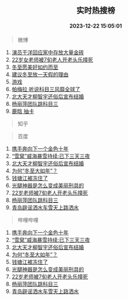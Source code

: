 <div align="center"><h2>实时热搜榜</h2><h4>2023-12-22 15:05:01</h4></div>

> 微博  

1. [演员于洋回应家中存放大量金砖](https://s.weibo.com/weibo?q=%23%E6%BC%94%E5%91%98%E4%BA%8E%E6%B4%8B%E5%9B%9E%E5%BA%94%E5%AE%B6%E4%B8%AD%E5%AD%98%E6%94%BE%E5%A4%A7%E9%87%8F%E9%87%91%E7%A0%96%23&t=31&band_rank=1&Refer=top)<br />
2. [22岁女老师被7旬老人开老头乐撞死](https://s.weibo.com/weibo?q=%2322%E5%B2%81%E5%A5%B3%E8%80%81%E5%B8%88%E8%A2%AB7%E6%97%AC%E8%80%81%E4%BA%BA%E5%BC%80%E8%80%81%E5%A4%B4%E4%B9%90%E6%92%9E%E6%AD%BB%23&t=31&band_rank=2&Refer=top)<br />
3. [冬至愿美好如约而至](https://s.weibo.com/weibo?q=%23%E5%86%AC%E8%87%B3%E6%84%BF%E7%BE%8E%E5%A5%BD%E5%A6%82%E7%BA%A6%E8%80%8C%E8%87%B3%23&t=31&band_rank=3&Refer=top)<br />
4. [建议冬至放一天假的理由](https://s.weibo.com/weibo?q=%E5%BB%BA%E8%AE%AE%E5%86%AC%E8%87%B3%E6%94%BE%E4%B8%80%E5%A4%A9%E5%81%87%E7%9A%84%E7%90%86%E7%94%B1&t=31&band_rank=4&Refer=top)<br />
5. [游戏](https://s.weibo.com/weibo?q=%23%E6%B8%B8%E6%88%8F%23&t=31&band_rank=5&Refer=top)<br />
6. [帕梅拉 听说科目三风靡全球了](https://s.weibo.com/weibo?q=%E5%B8%95%E6%A2%85%E6%8B%89%20%E5%90%AC%E8%AF%B4%E7%A7%91%E7%9B%AE%E4%B8%89%E9%A3%8E%E9%9D%A1%E5%85%A8%E7%90%83%E4%BA%86&t=31&band_rank=6&Refer=top)<br />
7. [北大天才柳智宇还俗后宣布结婚](https://s.weibo.com/weibo?q=%23%E5%8C%97%E5%A4%A7%E5%A4%A9%E6%89%8D%E6%9F%B3%E6%99%BA%E5%AE%87%E8%BF%98%E4%BF%97%E5%90%8E%E5%AE%A3%E5%B8%83%E7%BB%93%E5%A9%9A%23&t=31&band_rank=7&Refer=top)<br />
8. [杨丽萍团队跳科目三](https://s.weibo.com/weibo?q=%23%E6%9D%A8%E4%B8%BD%E8%90%8D%E5%9B%A2%E9%98%9F%E8%B7%B3%E7%A7%91%E7%9B%AE%E4%B8%89%23&t=31&band_rank=8&Refer=top)<br />
9. [鹿晗 抽卡](https://s.weibo.com/weibo?q=%E9%B9%BF%E6%99%97%20%E6%8A%BD%E5%8D%A1&t=31&band_rank=9&Refer=top)<br />

> 知乎  


> 百度  

1. [携手奔向下一个金色十年](https://www.baidu.com/s?wd=%E6%90%BA%E6%89%8B%E5%A5%94%E5%90%91%E4%B8%8B%E4%B8%80%E4%B8%AA%E9%87%91%E8%89%B2%E5%8D%81%E5%B9%B4&sa=fyb_news&rsv_dl=fyb_news)<br />
2. [“雪窝”威海暴雪持续:已下三天三夜](https://www.baidu.com/s?wd=%E2%80%9C%E9%9B%AA%E7%AA%9D%E2%80%9D%E5%A8%81%E6%B5%B7%E6%9A%B4%E9%9B%AA%E6%8C%81%E7%BB%AD%3A%E5%B7%B2%E4%B8%8B%E4%B8%89%E5%A4%A9%E4%B8%89%E5%A4%9C&sa=fyb_news&rsv_dl=fyb_news)<br />
3. [北大天才柳智宇还俗后宣布结婚](https://www.baidu.com/s?wd=%E5%8C%97%E5%A4%A7%E5%A4%A9%E6%89%8D%E6%9F%B3%E6%99%BA%E5%AE%87%E8%BF%98%E4%BF%97%E5%90%8E%E5%AE%A3%E5%B8%83%E7%BB%93%E5%A9%9A&sa=fyb_news&rsv_dl=fyb_news)<br />
4. [为何“冬至大如年”？](https://www.baidu.com/s?wd=%E4%B8%BA%E4%BD%95%E2%80%9C%E5%86%AC%E8%87%B3%E5%A4%A7%E5%A6%82%E5%B9%B4%E2%80%9D%EF%BC%9F&sa=fyb_news&rsv_dl=fyb_news)<br />
5. [钱塘江被冻住了](https://www.baidu.com/s?wd=%E9%92%B1%E5%A1%98%E6%B1%9F%E8%A2%AB%E5%86%BB%E4%BD%8F%E4%BA%86&sa=fyb_news&rsv_dl=fyb_news)<br />
6. [光腿神器是怎么变成美丽刑具的](https://www.baidu.com/s?wd=%E5%85%89%E8%85%BF%E7%A5%9E%E5%99%A8%E6%98%AF%E6%80%8E%E4%B9%88%E5%8F%98%E6%88%90%E7%BE%8E%E4%B8%BD%E5%88%91%E5%85%B7%E7%9A%84&sa=fyb_news&rsv_dl=fyb_news)<br />
7. [22岁老师被7旬老人开老头乐撞死](https://www.baidu.com/s?wd=22%E5%B2%81%E8%80%81%E5%B8%88%E8%A2%AB7%E6%97%AC%E8%80%81%E4%BA%BA%E5%BC%80%E8%80%81%E5%A4%B4%E4%B9%90%E6%92%9E%E6%AD%BB&sa=fyb_news&rsv_dl=fyb_news)<br />
8. [杨丽萍团队跳科目三](https://www.baidu.com/s?wd=%E6%9D%A8%E4%B8%BD%E8%90%8D%E5%9B%A2%E9%98%9F%E8%B7%B3%E7%A7%91%E7%9B%AE%E4%B8%89&sa=fyb_news&rsv_dl=fyb_news)<br />
9. [青岛辟谣洒水车雪天上路洒水](https://www.baidu.com/s?wd=%E9%9D%92%E5%B2%9B%E8%BE%9F%E8%B0%A3%E6%B4%92%E6%B0%B4%E8%BD%A6%E9%9B%AA%E5%A4%A9%E4%B8%8A%E8%B7%AF%E6%B4%92%E6%B0%B4&sa=fyb_news&rsv_dl=fyb_news)<br />

> 哔哩哔哩  

1. [携手奔向下一个金色十年](https://www.baidu.com/s?wd=%E6%90%BA%E6%89%8B%E5%A5%94%E5%90%91%E4%B8%8B%E4%B8%80%E4%B8%AA%E9%87%91%E8%89%B2%E5%8D%81%E5%B9%B4&sa=fyb_news&rsv_dl=fyb_news)<br />
2. [“雪窝”威海暴雪持续:已下三天三夜](https://www.baidu.com/s?wd=%E2%80%9C%E9%9B%AA%E7%AA%9D%E2%80%9D%E5%A8%81%E6%B5%B7%E6%9A%B4%E9%9B%AA%E6%8C%81%E7%BB%AD%3A%E5%B7%B2%E4%B8%8B%E4%B8%89%E5%A4%A9%E4%B8%89%E5%A4%9C&sa=fyb_news&rsv_dl=fyb_news)<br />
3. [北大天才柳智宇还俗后宣布结婚](https://www.baidu.com/s?wd=%E5%8C%97%E5%A4%A7%E5%A4%A9%E6%89%8D%E6%9F%B3%E6%99%BA%E5%AE%87%E8%BF%98%E4%BF%97%E5%90%8E%E5%AE%A3%E5%B8%83%E7%BB%93%E5%A9%9A&sa=fyb_news&rsv_dl=fyb_news)<br />
4. [为何“冬至大如年”？](https://www.baidu.com/s?wd=%E4%B8%BA%E4%BD%95%E2%80%9C%E5%86%AC%E8%87%B3%E5%A4%A7%E5%A6%82%E5%B9%B4%E2%80%9D%EF%BC%9F&sa=fyb_news&rsv_dl=fyb_news)<br />
5. [钱塘江被冻住了](https://www.baidu.com/s?wd=%E9%92%B1%E5%A1%98%E6%B1%9F%E8%A2%AB%E5%86%BB%E4%BD%8F%E4%BA%86&sa=fyb_news&rsv_dl=fyb_news)<br />
6. [光腿神器是怎么变成美丽刑具的](https://www.baidu.com/s?wd=%E5%85%89%E8%85%BF%E7%A5%9E%E5%99%A8%E6%98%AF%E6%80%8E%E4%B9%88%E5%8F%98%E6%88%90%E7%BE%8E%E4%B8%BD%E5%88%91%E5%85%B7%E7%9A%84&sa=fyb_news&rsv_dl=fyb_news)<br />
7. [22岁老师被7旬老人开老头乐撞死](https://www.baidu.com/s?wd=22%E5%B2%81%E8%80%81%E5%B8%88%E8%A2%AB7%E6%97%AC%E8%80%81%E4%BA%BA%E5%BC%80%E8%80%81%E5%A4%B4%E4%B9%90%E6%92%9E%E6%AD%BB&sa=fyb_news&rsv_dl=fyb_news)<br />
8. [杨丽萍团队跳科目三](https://www.baidu.com/s?wd=%E6%9D%A8%E4%B8%BD%E8%90%8D%E5%9B%A2%E9%98%9F%E8%B7%B3%E7%A7%91%E7%9B%AE%E4%B8%89&sa=fyb_news&rsv_dl=fyb_news)<br />
9. [青岛辟谣洒水车雪天上路洒水](https://www.baidu.com/s?wd=%E9%9D%92%E5%B2%9B%E8%BE%9F%E8%B0%A3%E6%B4%92%E6%B0%B4%E8%BD%A6%E9%9B%AA%E5%A4%A9%E4%B8%8A%E8%B7%AF%E6%B4%92%E6%B0%B4&sa=fyb_news&rsv_dl=fyb_news)<br />
